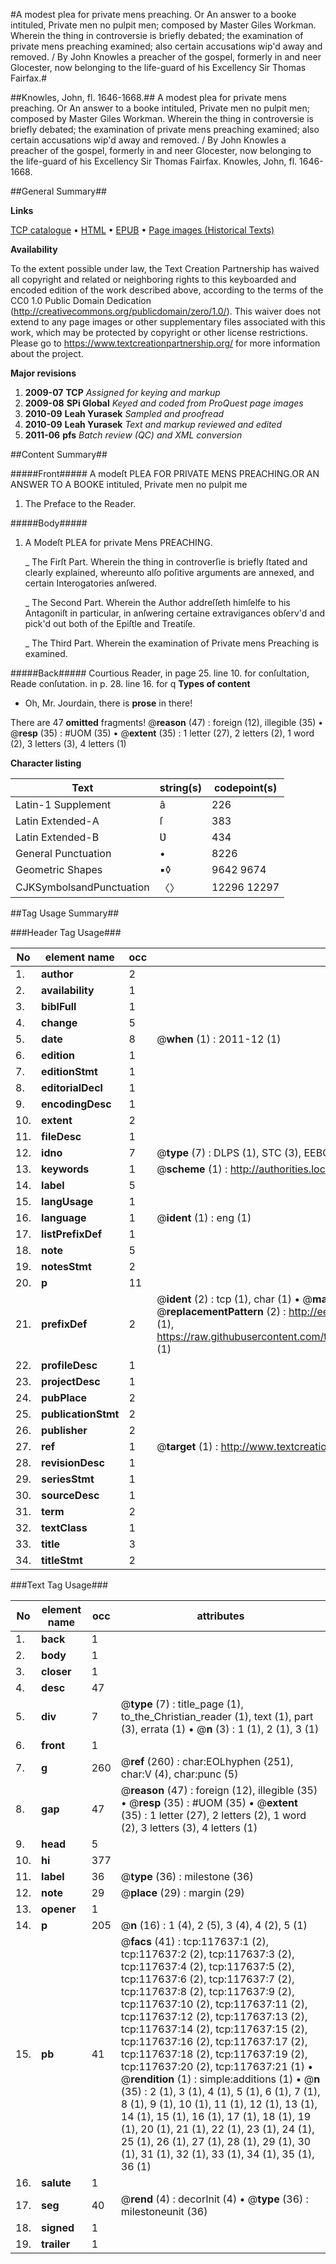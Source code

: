 #A modest plea for private mens preaching. Or An answer to a booke intituled, Private men no pulpit men; composed by Master Giles Workman. Wherein the thing in controversie is briefly debated; the examination of private mens preaching examined; also certain accusations wip'd away and removed. / By John Knowles a preacher of the gospel, formerly in and neer Glocester, now belonging to the life-guard of his Excellency Sir Thomas Fairfax.#

##Knowles, John, fl. 1646-1668.##
A modest plea for private mens preaching. Or An answer to a booke intituled, Private men no pulpit men; composed by Master Giles Workman. Wherein the thing in controversie is briefly debated; the examination of private mens preaching examined; also certain accusations wip'd away and removed. / By John Knowles a preacher of the gospel, formerly in and neer Glocester, now belonging to the life-guard of his Excellency Sir Thomas Fairfax.
Knowles, John, fl. 1646-1668.

##General Summary##

**Links**

[TCP catalogue](http://www.ota.ox.ac.uk/tcp/)  • 
[HTML](http://tei.it.ox.ac.uk/tcp/Texts-HTML/free/A87/A87825.html)  • 
[EPUB](http://tei.it.ox.ac.uk/tcp/Texts-EPUB/free/A87/A87825.epub) • 
[Page images (Historical Texts)](https://historicaltexts.jisc.ac.uk/eebo-99865397e)

**Availability**

To the extent possible under law, the Text Creation Partnership has waived all copyright and related or neighboring rights to this keyboarded and encoded edition of the work described above, according to the terms of the CC0 1.0 Public Domain Dedication (http://creativecommons.org/publicdomain/zero/1.0/). This waiver does not extend to any page images or other supplementary files associated with this work, which may be protected by copyright or other license restrictions. Please go to https://www.textcreationpartnership.org/ for more information about the project.

**Major revisions**

1. __2009-07__ __TCP__ *Assigned for keying and markup*
1. __2009-08__ __SPi Global__ *Keyed and coded from ProQuest page images*
1. __2010-09__ __Leah Yurasek__ *Sampled and proofread*
1. __2010-09__ __Leah Yurasek__ *Text and markup reviewed and edited*
1. __2011-06__ __pfs__ *Batch review (QC) and XML conversion*

##Content Summary##

#####Front#####
A modeſt PLEA FOR PRIVATE MENS PREACHING.OR AN ANSWER TO A BOOKE intituled, Private men no pulpit me
1. The Preface to the Reader.

#####Body#####

1. A Modeſt PLEA for private Mens PREACHING.

    _ The Firſt Part. Wherein the thing in controverſie is briefly ſtated and clearly explained, whereunto alſo poſitive arguments are annexed, and certain Interogatories anſwered.

    _ The Second Part. Wherein the Author addreſſeth himſelfe to his Antagoniſt in particular, in anſwering certaine extravigances obſerv'd and pick'd out both of the Epiſtle and Treatiſe.

    _ The Third Part. Wherein the examination of Private mens Preaching is examined.

#####Back#####
Courtious Reader, in page 25. line 10. for conſultation, Reade conſutation. in p. 28. line 16. for q
**Types of content**

  * Oh, Mr. Jourdain, there is **prose** in there!

There are 47 **omitted** fragments! 
 @__reason__ (47) : foreign (12), illegible (35)  •  @__resp__ (35) : #UOM (35)  •  @__extent__ (35) : 1 letter (27), 2 letters (2), 1 word (2), 3 letters (3), 4 letters (1)

**Character listing**


|Text|string(s)|codepoint(s)|
|---|---|---|
|Latin-1 Supplement|â|226|
|Latin Extended-A|ſ|383|
|Latin Extended-B|Ʋ|434|
|General Punctuation|•|8226|
|Geometric Shapes|▪◊|9642 9674|
|CJKSymbolsandPunctuation|〈〉|12296 12297|

##Tag Usage Summary##

###Header Tag Usage###

|No|element name|occ|attributes|
|---|---|---|---|
|1.|__author__|2||
|2.|__availability__|1||
|3.|__biblFull__|1||
|4.|__change__|5||
|5.|__date__|8| @__when__ (1) : 2011-12 (1)|
|6.|__edition__|1||
|7.|__editionStmt__|1||
|8.|__editorialDecl__|1||
|9.|__encodingDesc__|1||
|10.|__extent__|2||
|11.|__fileDesc__|1||
|12.|__idno__|7| @__type__ (7) : DLPS (1), STC (3), EEBO-CITATION (1), PROQUEST (1), VID (1)|
|13.|__keywords__|1| @__scheme__ (1) : http://authorities.loc.gov/ (1)|
|14.|__label__|5||
|15.|__langUsage__|1||
|16.|__language__|1| @__ident__ (1) : eng (1)|
|17.|__listPrefixDef__|1||
|18.|__note__|5||
|19.|__notesStmt__|2||
|20.|__p__|11||
|21.|__prefixDef__|2| @__ident__ (2) : tcp (1), char (1)  •  @__matchPattern__ (2) : ([0-9\-]+):([0-9IVX]+) (1), (.+) (1)  •  @__replacementPattern__ (2) : http://eebo.chadwyck.com/downloadtiff?vid=$1&page=$2 (1), https://raw.githubusercontent.com/textcreationpartnership/Texts/master/tcpchars.xml#$1 (1)|
|22.|__profileDesc__|1||
|23.|__projectDesc__|1||
|24.|__pubPlace__|2||
|25.|__publicationStmt__|2||
|26.|__publisher__|2||
|27.|__ref__|1| @__target__ (1) : http://www.textcreationpartnership.org/docs/. (1)|
|28.|__revisionDesc__|1||
|29.|__seriesStmt__|1||
|30.|__sourceDesc__|1||
|31.|__term__|2||
|32.|__textClass__|1||
|33.|__title__|3||
|34.|__titleStmt__|2||


###Text Tag Usage###

|No|element name|occ|attributes|
|---|---|---|---|
|1.|__back__|1||
|2.|__body__|1||
|3.|__closer__|1||
|4.|__desc__|47||
|5.|__div__|7| @__type__ (7) : title_page (1), to_the_Christian_reader (1), text (1), part (3), errata (1)  •  @__n__ (3) : 1 (1), 2 (1), 3 (1)|
|6.|__front__|1||
|7.|__g__|260| @__ref__ (260) : char:EOLhyphen (251), char:V (4), char:punc (5)|
|8.|__gap__|47| @__reason__ (47) : foreign (12), illegible (35)  •  @__resp__ (35) : #UOM (35)  •  @__extent__ (35) : 1 letter (27), 2 letters (2), 1 word (2), 3 letters (3), 4 letters (1)|
|9.|__head__|5||
|10.|__hi__|377||
|11.|__label__|36| @__type__ (36) : milestone (36)|
|12.|__note__|29| @__place__ (29) : margin (29)|
|13.|__opener__|1||
|14.|__p__|205| @__n__ (16) : 1 (4), 2 (5), 3 (4), 4 (2), 5 (1)|
|15.|__pb__|41| @__facs__ (41) : tcp:117637:1 (2), tcp:117637:2 (2), tcp:117637:3 (2), tcp:117637:4 (2), tcp:117637:5 (2), tcp:117637:6 (2), tcp:117637:7 (2), tcp:117637:8 (2), tcp:117637:9 (2), tcp:117637:10 (2), tcp:117637:11 (2), tcp:117637:12 (2), tcp:117637:13 (2), tcp:117637:14 (2), tcp:117637:15 (2), tcp:117637:16 (2), tcp:117637:17 (2), tcp:117637:18 (2), tcp:117637:19 (2), tcp:117637:20 (2), tcp:117637:21 (1)  •  @__rendition__ (1) : simple:additions (1)  •  @__n__ (35) : 2 (1), 3 (1), 4 (1), 5 (1), 6 (1), 7 (1), 8 (1), 9 (1), 10 (1), 11 (1), 12 (1), 13 (1), 14 (1), 15 (1), 16 (1), 17 (1), 18 (1), 19 (1), 20 (1), 21 (1), 22 (1), 23 (1), 24 (1), 25 (1), 26 (1), 27 (1), 28 (1), 29 (1), 30 (1), 31 (1), 32 (1), 33 (1), 34 (1), 35 (1), 36 (1)|
|16.|__salute__|1||
|17.|__seg__|40| @__rend__ (4) : decorInit (4)  •  @__type__ (36) : milestoneunit (36)|
|18.|__signed__|1||
|19.|__trailer__|1||
